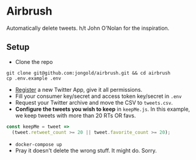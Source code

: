 # Airbrush

Automatically delete tweets. h/t John O'Nolan for the inspiration.

## Setup
* Clone the repo
```
git clone git@github.com:jongold/airbrush.git && cd airbrush
cp .env.example .env
```

* [Register](https://apps.twitter.com/app/new) a new Twitter App, give it all permissions.
* Fill your consumer key/secret and access token key/secret in `.env`
* Request your Twitter archive and move the CSV to `tweets.csv`.
* **Configure the tweets you wish to keep** in `keepMe.js`. In this example, we
  keep tweets with more than 20 RTs OR favs.
```js
const keepMe = tweet =>
  (tweet.retweet_count >= 20 || tweet.favorite_count >= 20);
```

* `docker-compose up`
* Pray it doesn't delete the wrong stuff. It might do. Sorry.


